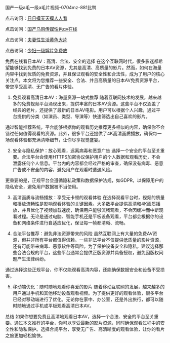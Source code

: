 
国产一级a毛一级a毛片视频-0704mz-881比鸭


点击访问：<a href="https://gda-c7m.pages.dev/">日日摸天天摸人人看</a>

点击访问：<a href="https://bsdf-5f5.pages.dev/">国产乌鸦传媒性色αv在线</a>

点击访问：<a href="https://vassv.pages.dev/">夫妻性生活黄色大片</a>

点击访问：<a href="hh=ttps://bered.pages.dev/">少妇一级婬片免费放</a>



免费在线看日本AV：高清、合法、安全的选择
在这个互联网时代，很多影迷都希望能够找到免费的日本AV资源，尤其是高清、高质量的影片。然而，如何在海量内容中找到优质的免费资源，并且保证观看的安全性和合法性，成为了用户的核心关注点。本文将为您推荐一些安全、合法、并且高质量的日本AV免费资源平台，带您享受高清、无广告的看片体验。

1. 免费观看高清日本AV：海量资源一站式推荐
随着互联网技术的发展，越来越多的免费视频平台涌现出来，提供丰富的日本AV资源。这些平台不仅涵盖了经典的老片，还提供了最新的日本AV电影。用户可以根据个人兴趣，通过平台提供的分类（如演员、类型、导演等）快速筛选出自己喜欢的影片。

通过智能推荐系统，平台能够根据你的观看历史推荐更多相似的内容，确保你不会错过任何值得观看的资源。此外，很多平台还提供了4K高清画质播放，确保每一场观看体验都充满清晰细节，让你尽享视觉盛宴。

2. 安全与隐私保护：放心观看，远离病毒和恶意广告
选择一个安全的平台至关重要。合法平台会使用HTTPS加密协议保护用户的个人数据和观看历史，不会泄露任何个人信息。平台内的内容都会经过严格的审查，确保没有病毒、恶意广告或不安全的内容，避免用户在观看时遭遇风险。

更重要的是，正规平台会遵循隐私政策和数据保护法规，如GDPR，以保障用户的隐私安全，避免用户数据被不当使用。

3. 高清画质与流畅播放：享受无卡顿的观看体验
在选择观看平台时，视频的质量和播放流畅性是影响观看体验的关键因素。大多数平台提供高清和4K画质播放，并且优化了视频加载速度，确保用户能够流畅观看，不会因缓冲而中断观看过程。无论是通过电脑、智能手机还是平板设备观看，平台都会根据你的设备和网络条件进行自适应优化，保证每一帧都清晰、流畅。

4. 合法平台推荐：避免非法资源带来的风险
虽然互联网上有大量的免费AV资源，但并非所有平台都值得信赖。一些非法平台不仅提供低质量的影片资源，还有可能带来病毒、恶意软件等风险。为了保护设备安全和隐私，建议选择那些合法合规的平台，这些平台通常会提供正版资源并具备授权，避免因版权问题产生法律纠纷。

通过选择这些正规平台，你不仅能观看高清内容，还能确保数据安全和设备不受损害。

5. 移动端优化：随时随地观看你喜爱的影片
随着移动互联网的发展，越来越多的用户通过手机和其他移动设备观看视频。为了提供更好的观看体验，很多平台已经对移动端进行了优化。无论你在家中、办公室，还是外出旅行，都可以随时随地通过手机或平板观看高清日本AV。

总结
如果你想要免费且高清地观看日本AV，选择一个合法、安全的平台至关重要。通过本文推荐的平台，你可以享受最新的影片资源，同时确保观看过程中的安全性和隐私保护。选择合规平台，享受无广告、高清晰度的观看体验，让你的看片之旅更加轻松愉快。










<span style="display:none;">[Canonical link](  ）</span>
